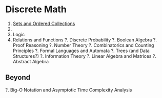 # Discrete Math

1. [Sets and Ordered Collections](https://github.com/laserpants/discrete-math/blob/master/sets.pdf)
2. 
3. Logic
4. Relations and Functions
?. Discrete Probability
?. Boolean Algebra
?. Proof Reasoning
?. Number Theory
?. Combinatorics and Counting Principles
?. Formal Languages and Automata
?. Trees (and Data Structures?)
?. Information Theory
?. Linear Algebra and Matrices
?. Abstract Algebra

## Beyond

?. Big-O Notation and Asymptotic Time Complexity Analysis
